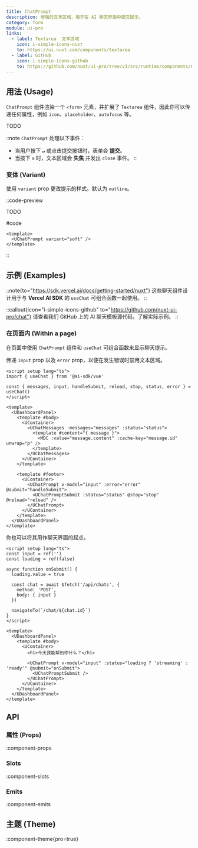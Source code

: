```yaml
---
title: ChatPrompt
description: 增强的文本区域，用于在 AI 聊天界面中提交提示。
category: form
module: ui-pro
links:
  - label: Textarea  文本区域
    icon: i-simple-icons-nuxt
    to: https://ui.nuxt.com/components/textarea
  - label: GitHub
    icon: i-simple-icons-github
    to: https://github.com/nuxt/ui-pro/tree/v3/src/runtime/components/ChatPrompt.vue
---
```


## 用法 (Usage)

`ChatPrompt` 组件渲染一个 `<form>` 元素，并扩展了 `Textarea` 组件，因此你可以传递任何属性，例如 `icon`、`placeholder`、`autofocus` 等。

TODO

::note
`ChatPrompt` 处理以下事件：

* 当用户按下 **`↵`** 或点击提交按钮时，表单会 **提交**。
* 当按下 **`⎋`** 时，文本区域会 **失焦** 并发出 `close` 事件。
::

### 变体 (Variant)

使用 `variant` prop 更改提示的样式。默认为 `outline`。

::code-preview

TODO

#code
```vue
<template>
  <UChatPrompt variant="soft" />
</template>
```
::

## 示例 (Examples)

::note{to="https://sdk.vercel.ai/docs/getting-started/nuxt"}
这些聊天组件设计用于与 **Vercel AI SDK** 的 `useChat` 可组合函数一起使用。
::

::callout{icon="i-simple-icons-github" to="https://github.com/nuxt-ui-pro/chat"}
请查看我们 GitHub 上的 AI 聊天模板源代码，了解实际示例。
::

### 在页面内 (Within a page)

在页面中使用 `ChatPrompt` 组件和 `useChat` 可组合函数来显示聊天提示。

传递 `input` prop 以及 `error` prop，以便在发生错误时禁用文本区域。

```vue{4,21,23} [pages/[id].vue]
<script setup lang="ts">
import { useChat } from '@ai-sdk/vue'

const { messages, input, handleSubmit, reload, stop, status, error } = useChat()
</script>

<template>
  <UDashboardPanel>
    <template #body>
      <UContainer>
        <UChatMessages :messages="messages" :status="status">
          <template #content="{ message }">
            <MDC :value="message.content" :cache-key="message.id" unwrap="p" />
          </template>
        </UChatMessages>
      </UContainer>
    </template>

    <template #footer>
      <UContainer>
        <UChatPrompt v-model="input" :error="error" @submit="handleSubmit">
          <UChatPromptSubmit :status="status" @stop="stop" @reload="reload" />
        </UChatPrompt>
      </UContainer>
    </template>
  </UDashboardPanel>
</template>
```

你也可以将其用作聊天界面的起点。

```vue [pages/index.vue]
<script setup lang="ts">
const input = ref('')
const loading = ref(false)

async function onSubmit() {
  loading.value = true

  const chat = await $fetch('/api/chats', {
    method: 'POST',
    body: { input }
  })

  navigateTo(`/chat/${chat.id}`)
}
</script>

<template>
  <UDashboardPanel>
    <template #body>
      <UContainer>
        <h1>今天我能帮到你什么？</h1>

        <UChatPrompt v-model="input" :status="loading ? 'streaming' : 'ready'" @submit="onSubmit">
          <UChatPromptSubmit />
        </UChatPrompt>
      </UContainer>
    </template>
  </UDashboardPanel>
</template>
```

## API

### 属性 (Props)

:component-props

### Slots

:component-slots

### Emits

:component-emits

## 主题 (Theme)

:component-theme{pro=true}
